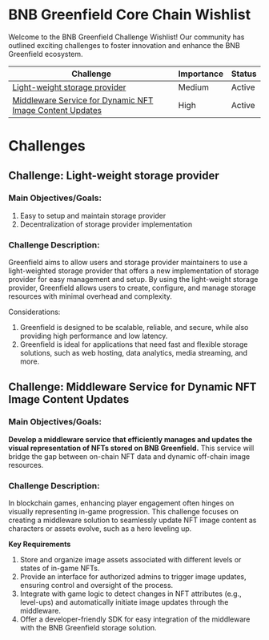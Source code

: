 # BNB Greenfield Core Chain Wishlist 

Welcome to the BNB Greenfield Challenge Wishlist! Our community has outlined exciting challenges to foster innovation and enhance the BNB Greenfield ecosystem. 



| Challenge                                                    | Importance | Status |
| ------------------------------------------------------------ | ---------- | ------ |
| [Light-weight storage provider](#challenge-light-weight-storage-provider) | Medium     | Active |
| [Middleware Service for Dynamic NFT Image Content Updates](#challenge-middleware-service-for-dynamic-nft-image-content-updates) | High | Active |

# Challenges

## Challenge: Light-weight storage provider

### Main Objectives/Goals:

1. Easy to setup and maintain storage provider
2. Decentralization of storage provider implementation

### Challenge Description:

Greenfield aims to allow users and storage provider maintainers to use a light-weighted storage provider that offers a new implementation of storage provider for easy management and setup. By using the light-weight storage provider, Greenfield allows users to create, configure, and manage storage resources with minimal overhead and complexity.

Considerations:

1. Greenfield is designed to be scalable, reliable, and secure, while also providing high performance and low latency.
2. Greenfield is ideal for applications that need fast and flexible storage solutions, such as web hosting, data analytics, media streaming, and more.


## Challenge: Middleware Service for Dynamic NFT Image Content Updates

### Main Objectives/Goals:

**Develop a middleware service that efficiently manages and updates the visual representation of NFTs stored on BNB Greenfield.** This service will bridge the gap between on-chain NFT data and dynamic off-chain image resources.

### Challenge Description:
In blockchain games, enhancing player engagement often hinges on visually representing in-game progression. This challenge focuses on creating a middleware solution to seamlessly update NFT image content as characters or assets evolve, such as a hero leveling up.

**Key Requirements**

1. Store and organize image assets associated with different levels or states of in-game NFTs.
2. Provide an interface for authorized admins to trigger image updates, ensuring control and oversight of the process.
3. Integrate with game logic to detect changes in NFT attributes (e.g., level-ups) and automatically initiate image updates through the middleware.
4. Offer a developer-friendly SDK for easy integration of the middleware with the BNB Greenfield storage solution.

